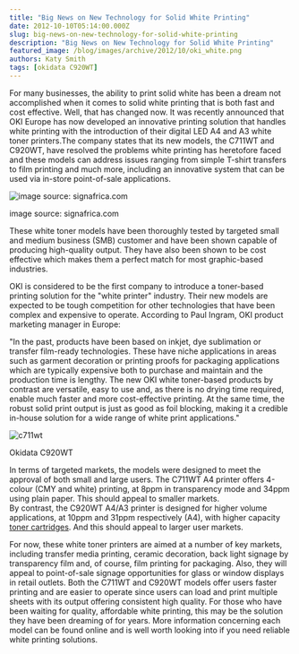```yaml
---
title: "Big News on New Technology for Solid White Printing"
date: 2012-10-10T05:14:00.000Z
slug: big-news-on-new-technology-for-solid-white-printing
description: "Big News on New Technology for Solid White Printing"
featured_image: /blog/images/archive/2012/10/oki_white.png
authors: Katy Smith
tags: [okidata C920WT]
---
```


For many businesses, the ability to print solid white has been a dream not accomplished when it comes to solid white printing that is both fast and cost effective. Well, that has changed now. It was recently announced that OKI Europe has now developed an innovative printing solution that handles white printing with the introduction of their digital LED A4 and A3 white toner printers.The company states that its new models, the C711WT and C920WT, have resolved the problems white printing has heretofore faced and these models can address issues ranging from simple T-shirt transfers to film printing and much more, including an innovative system that can be used via in-store point-of-sale applications. 

![image source: signafrica.com](/blog/images/archive/2012/10/oki_white.png)

image source: signafrica.com

These white toner models have been thoroughly tested by targeted small and medium business (SMB) customer and have been shown capable of producing high-quality output. They have also been shown to be cost effective which makes them a perfect match for most graphic-based industries.

OKI is considered to be the first company to introduce a toner-based printing solution for the "white printer" industry. Their new models are expected to be tough competition for other technologies that have been complex and expensive to operate. According to Paul Ingram, OKI product marketing manager in Europe:

"In the past, products have been based on inkjet, dye sublimation or transfer film-ready technologies. These have niche applications in areas such as garment decoration or printing proofs for packaging applications which are typically expensive both to purchase and maintain and the production time is lengthy. The new OKI white toner-based products by contrast are versatile, easy to use and, as there is no drying time required, enable much faster and more cost-effective printing. At the same time, the robust solid print output is just as good as foil blocking, making it a credible in-house solution for a wide range of white print applications."

![c711wt](/blog/images/archive/2012/10/c711wt.jpg)

Okidata C920WT

In terms of targeted markets, the models were designed to meet the approval of both small and large users. The C711WT A4 printer offers 4-colour (CMY and white) printing, at 8ppm in transparency mode and 34ppm using plain paper. This should appeal to smaller markets.  
By contrast, the C920WT A4/A3 printer is designed for higher volume applications, at 10ppm and 31ppm respectively (A4), with higher capacity [toner cartridges](https://www.tomatoink.com/). And this should appeal to larger user markets.

For now, these white toner printers are aimed at a number of key markets, including transfer media printing, ceramic decoration, back light signage by transparency film and, of course, film printing for packaging. Also, they will appeal to point-of-sale signage opportunities for glass or window displays in retail outlets. Both the C711WT and C920WT models offer users faster printing and are easier to operate since users can load and print multiple sheets with its output offering consistent high quality. For those who have been waiting for quality, affordable white printing, this may be the solution they have been dreaming of for years. More information concerning each model can be found online and is well worth looking into if you need reliable white printing solutions.